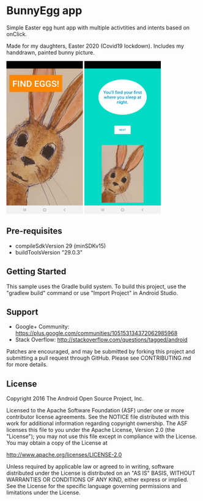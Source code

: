 BunnyEgg app
===================================

Simple Easter egg hunt app with multiple activtities and intents based on onClick.

Made for my daughters, Easter 2020 (Covid19 lockdown).  Includes my handdrawn, painted bunny picture.

<img src="https://github.com/murdens/AndroidApps2/blob/master/BunnyEgg/previews/download%20(1).png" width="200" height="400" />
<img src="https://github.com/murdens/AndroidApps2/blob/master/BunnyEgg/previews/download.png" width="200" height="400" />

Pre-requisites
--------------
- compileSdkVersion 29  (minSDKv15)
- buildToolsVersion "29.0.3"

Getting Started
---------------

This sample uses the Gradle build system. To build this project, use the
"gradlew build" command or use "Import Project" in Android Studio.

Support
-------

- Google+ Community: https://plus.google.com/communities/105153134372062985968
- Stack Overflow: http://stackoverflow.com/questions/tagged/android

Patches are encouraged, and may be submitted by forking this project and
submitting a pull request through GitHub. Please see CONTRIBUTING.md for more details.

License
-------

Copyright 2016 The Android Open Source Project, Inc.

Licensed to the Apache Software Foundation (ASF) under one or more contributor
license agreements.  See the NOTICE file distributed with this work for
additional information regarding copyright ownership.  The ASF licenses this
file to you under the Apache License, Version 2.0 (the "License"); you may not
use this file except in compliance with the License.  You may obtain a copy of
the License at

http://www.apache.org/licenses/LICENSE-2.0

Unless required by applicable law or agreed to in writing, software
distributed under the License is distributed on an "AS IS" BASIS, WITHOUT
WARRANTIES OR CONDITIONS OF ANY KIND, either express or implied.  See the
License for the specific language governing permissions and limitations under
the License.
